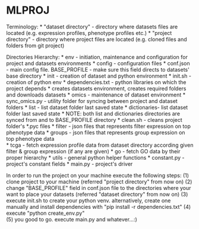 # MLPROJ

Terminology:
	* "dataset directory" - directory where datasets files are located (e.g. expression profiles, phenotype profiles etc.)
	* "project directory" - directory where project files are located (e.g. cloned files and folders from git project)

Directories Hierarchy:
	* env - initiation, maintenance and configuration for project and datasets environments
		* config - configuration files
			* conf.json - main config file. 
				BASE_PROFILE - make sure this field directs to datasets' base directory
		* init - creation of dataset and python environment 
			* init.sh - creation of python env
			* dependencies.txt - python libraries on which the project depends 
			* creates datasets environment, creates required folders and downloads datasets
		* omics - maintenance of dataset environment
			* sync_omics.py - utility folder for syncing between project and dataset folders 
			* list - list dataset folder last saved state
			* dictionaries- list dataset folder last saved state
			* NOTE: both  list and dictionaries directories are synced from and to BASE_PROFILE directory
		* clean.sh - cleans project folder's *.pyc files
	* filter - json files that represents filter expression on top phenotype data
	* groups - json files that represents group expression on top phenotype data		
	* tcga - fetch expression profile data from dataset directory according given filter & group expression (if any are given)
	* go - fetch GO data by their proper hierarchy
	* utils - general python helper functions
	* constant.py - project's constant fields
	* main.py - project's driver
	
In order to run the project on your machine execute the following steps:
	(1) clone project to your machine (referred "project directory" from now on)
	(2) change "BASE_PROFILE" field in conf.json file to the directories where your want to place your datasets (referred "dataset directory" from now on)
	(3) execute init.sh to create your python venv. alternatively, create one manually and install dependencies with "pip install -r dependencies.txt"
	(4) execute "python create_env.py"	
	(5) you good to go. execute main.py and whatever...:)

	  